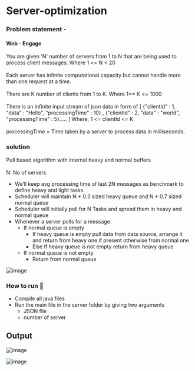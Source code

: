 # Server-optimization

### Problem statement -
#### Web - Engage 
<p>
You are given 'N' number of servers from 1 to N that are being used to process client messages. Where 1 <= N < 20
<br/>
<br/>
Each server has infinite computational capacity but cannot handle more than one request at a time.
<br/>
<br/>
There are K number of clients from 1 to K. Where 1<= K <= 1000
<br/>
<br/>
There is an infinite input stream of json data in form of [ {"clientId" : 1, "data" : "Hello", "processingTime" : 10} , {"clientId" : 2, "data" : "world", "processingTime" : 5}..... ]
Where, 1 <= clientId <= K
<br/>
<br/>
processingTime =  Time taken by a server to process data in milliseconds.   

</p>

### solution 
Pull based algorithm with internal heavy and normal buffers
<br/>
<br/>
N: No of servers
<ul>
<li>We’ll keep avg processing time of last 2N messages as benchmark to define heavy and light tasks
<li>Scheduler will maintain N * 0.3 sized heavy queue and N * 0.7 sized normal queue
<li>Scheduler will initially poll for N Tasks and spread them in heavy and normal queue
<li>Whenever a server polls for a message
<ul>
<li>If normal queue is empty
<ul>
<li>If heavy queue is empty pull data from data source, arrange it and return from heavy one if present otherwise from normal one
<li>Else If heavy queue is not empty return from heavy queue
</ul>
<li>If normal queue is not empty
<ul>
<li>Return from normal queue
</ul>
</ul>

</ul>
</ul>

![image](https://user-images.githubusercontent.com/54790525/206855827-bababf13-4784-4f58-917a-9a560748e47d.png)


### How to run 🤠
<ul>
<li> Compile all java files
<li> Run the main file in the server folder by giving two arguments
<ul>
  <li> JSON file
  <li> number of server
</ul>

</ul>


## Output 

![image](https://user-images.githubusercontent.com/54790525/206856227-c62dbba9-63a6-4034-9a3a-0a4c52d9439a.png)

![image](https://user-images.githubusercontent.com/54790525/206856253-4939818a-6257-42f7-baf8-22a9b0ca8053.png)


